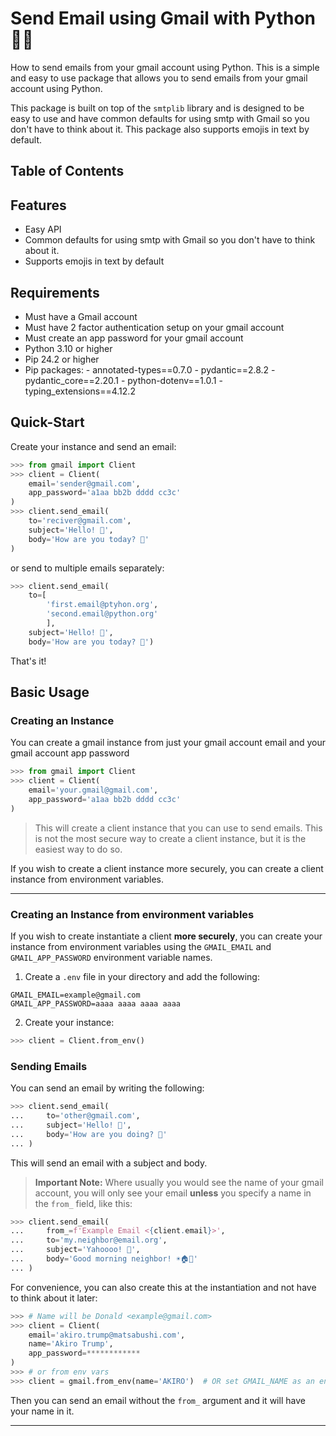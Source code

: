 # Send Email using Gmail with Python 🐍📨

How to send emails from your gmail account using Python. This is a simple and easy to use package that allows you to send emails from your gmail account using Python. 

This package is built on top of the `smtplib` library and is designed to be easy to use and have common defaults for using smtp with Gmail so you don't have to think about it. This package also supports emojis in text by default.

## Table of Contents

## Features

- Easy API
- Common defaults for using smtp with Gmail so you don't have to think about it.
- Supports emojis in text by default

## Requirements

- Must have a Gmail account
- Must have 2 factor authentication setup on your gmail account
- Must create an app password for your gmail account
- Python 3.10 or higher
- Pip 24.2 or higher
- Pip packages:
        - annotated-types==0.7.0
        - pydantic==2.8.2
        - pydantic_core==2.20.1
        - python-dotenv==1.0.1
        - typing_extensions==4.12.2

## Quick-Start

Create your instance and send an email:

```py
>>> from gmail import Client
>>> client = Client(
    email='sender@gmail.com', 
    app_password='a1aa bb2b dddd cc3c'
)
>>> client.send_email(
    to='reciver@gmail.com', 
    subject='Hello! 👋', 
    body='How are you today? 🤔'
)
```

or send to multiple emails separately:

```py
>>> client.send_email(
    to=[
        'first.email@ptyhon.org', 
        'second.email@python.org'
        ], 
    subject='Hello! 👋', 
    body='How are you today? 🤔')
```

That's it!

## Basic Usage

### Creating an Instance

You can create a gmail instance from just your gmail account email and your gmail account app password

```py
>>> from gmail import Client
>>> client = Client(
    email='your.gmail@gmail.com', 
    app_password='a1aa bb2b dddd cc3c'
)
```

>This will create a client instance that you can use to send emails. This is not the most secure way to create a client instance, but it is the easiest way to do so.

If you wish to create a client instance more securely, you can create a client instance from environment variables.

---

### Creating an Instance from environment variables

If you wish to create instantiate a client **more securely**, you can create your instance from environment variables using the `GMAIL_EMAIL` and `GMAIL_APP_PASSWORD` environment variable names.

1. Create a `.env` file in your directory and add the following:

```.env
GMAIL_EMAIL=example@gmail.com
GMAIL_APP_PASSWORD=aaaa aaaa aaaa aaaa
```

2. Create your instance:

```python
>>> client = Client.from_env()
```

### Sending Emails

You can send an email by writing the following:

```python
>>> client.send_email(
...     to='other@gmail.com',
...     subject='Hello! 👋',
...     body='How are you doing? 🤔'
... )
```

This will send an email with a subject and body.

>**Important Note:** Where usually you would see the name of your gmail account, you will only see your email **unless** you specify a name in the `from_` field, like this:

```python
>>> client.send_email(
...     from_=f'Example Email <{client.email}>', 
...     to='my.neighbor@email.org',
...     subject='Yahoooo! 🤠',
...     body='Good morning neighbor! ☀️🏠🥓'
... )
```

For convenience, you can also create this at the instantiation and not have to think about it later:

```python
>>> # Name will be Donald <example@gmail.com>
>>> client = Client(
    email='akiro.trump@matsabushi.com', 
    name='Akiro Trump', 
    app_password=************
)
>>> # or from env vars
>>> client = gmail.from_env(name='AKIRO')  # OR set GMAIL_NAME as an environment variable
```

Then you can send an email without the `from_` argument and it will have your name in it.

---
